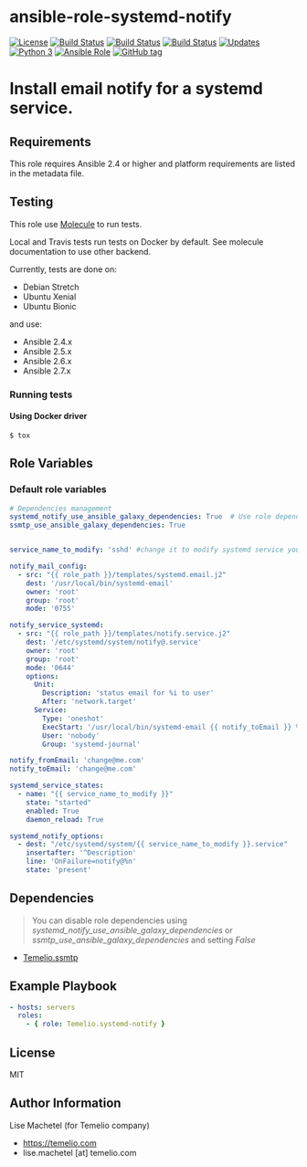 # ansible-role-systemd-notify

[![License](https://img.shields.io/badge/license-MIT%20License-brightgreen.svg)](https://opensource.org/licenses/MIT)
[![Build Status](https://travis-ci.org/Temelio/ansible-role-systemd-notify.svg?branch=master)](https://travis-ci.org/Temelio/ansible-role-systemd-notify)
[![Build Status](https://img.shields.io/travis/Temelio/ansible-role-systemd-notify/master.svg?label=travis_master)](https://travis-ci.org/Temelio/ansible-role-systemd-notify)
[![Build Status](https://img.shields.io/travis/Temelio/ansible-role-systemd-notify/develop.svg?label=travis_develop)](https://travis-ci.org/Temelio/ansible-role-systemd-notify)
[![Updates](https://pyup.io/repos/github/Temelio/ansible-role-systemd-notify/shield.svg)](https://pyup.io/repos/github/Temelio/ansible-role-systemd-notify/)
[![Python 3](https://pyup.io/repos/github/Temelio/ansible-role-systemd-notify/python-3-shield.svg)](https://pyup.io/repos/github/Temelio/ansible-role-systemd-notify/)
[![Ansible Role](https://img.shields.io/ansible/role/25667.svg)](https://galaxy.ansible.com/Temelio/systemd-notify/)
[![GitHub tag](https://img.shields.io/github/tag/temelio/ansible-role-systemd-notify.svg)](https://github.com/Temelio/ansible-role-systemd-notify/tags)

Install email notify for a systemd service.
=======


## Requirements

This role requires Ansible 2.4 or higher
and platform requirements are listed in the metadata file.

## Testing

This role use [Molecule](https://github.com/metacloud/molecule/) to run tests.

Local and Travis tests run tests on Docker by default.
See molecule documentation to use other backend.

Currently, tests are done on:
- Debian Stretch
- Ubuntu Xenial
- Ubuntu Bionic

and use:
- Ansible 2.4.x
- Ansible 2.5.x
- Ansible 2.6.x
- Ansible 2.7.x

### Running tests

#### Using Docker driver

```
$ tox
```

## Role Variables

### Default role variables

``` yaml
# Dependencies management
systemd_notify_use_ansible_galaxy_dependencies: True  # Use role dependencies in meta
ssmtp_use_ansible_galaxy_dependencies: True


service_name_to_modify: 'sshd' #change it to modify systemd service you want alert on

notify_mail_config:
  - src: "{{ role_path }}/templates/systemd.email.j2"
    dest: '/usr/local/bin/systemd-email'
    owner: 'root'
    group: 'root'
    mode: '0755'

notify_service_systemd:
  - src: "{{ role_path }}/templates/notify.service.j2"
    dest: '/etc/systemd/system/notify@.service'
    owner: 'root'
    group: 'root'
    mode: '0644'
    options:
      Unit:
        Description: 'status email for %i to user'
        After: 'network.target'
      Service:
        Type: 'oneshot'
        ExecStart: '/usr/local/bin/systemd-email {{ notify_toEmail }} %i'
        User: 'nobody'
        Group: 'systemd-journal'

notify_fromEmail: 'change@me.com'
notify_toEmail: 'change@me.com'

systemd_service_states:
  - name: "{{ service_name_to_modify }}"
    state: "started"
    enabled: True
    daemon_reload: True

systemd_notify_options:
  - dest: "/etc/systemd/system/{{ service_name_to_modify }}.service"
    insertafter: '^Description'
    line: 'OnFailure=notify@%n'
    state: 'present'
```

## Dependencies

> You can disable role dependencies using *systemd_notify_use_ansible_galaxy_dependencies* or *ssmtp_use_ansible_galaxy_dependencies* and setting *False*

* [Temelio.ssmtp](https://galaxy.ansible.com/Temelio/ssmtp/)


## Example Playbook

``` yaml
- hosts: servers
  roles:
    - { role: Temelio.systemd-notify }
```

## License

MIT

## Author Information

Lise Machetel (for Temelio company)
- https://temelio.com
- lise.machetel [at] temelio.com
